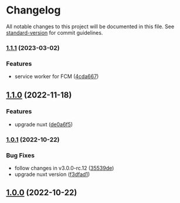 # Changelog

All notable changes to this project will be documented in this file. See [standard-version](https://github.com/conventional-changelog/standard-version) for commit guidelines.

### [1.1.1](https://github.com/e-chan1007/nuxt-firebase/compare/v1.1.0...v1.1.1) (2023-03-02)

### Features

*   service worker for FCM ([4cda667](https://github.com/e-chan1007/nuxt-firebase/commit/4cda6673b00bb0ff42f7c655eb838b52a47dff5a))

## [1.1.0](https://github.com/e-chan1007/nuxt-firebase/compare/v1.0.1...v1.1.0) (2022-11-18)

### Features

*   upgrade nuxt ([de0a6f5](https://github.com/e-chan1007/nuxt-firebase/commit/de0a6f5e1d44c3dcb4b9aa5cf2e25cbe4212668e))

### [1.0.1](https://github.com/e-chan1007/nuxt-firebase/compare/v1.0.1-rc.1...v1.0.1) (2022-10-22)

### Bug Fixes

*   follow changes in v3.0.0-rc.12 ([35539de](https://github.com/e-chan1007/nuxt-firebase/commit/35539de30cec1d40813842099d0f855020d540d2))
*   upgrade nuxt version ([f3dfad1](https://github.com/e-chan1007/nuxt-firebase/commit/f3dfad1fdf8dcad97b4370ef0025c01f06f0aa97))

## [1.0.0](https://github.com/e-chan1007/nuxt-firebase/compare/v0.0.4-1...v1.0.0) (2022-10-22)
